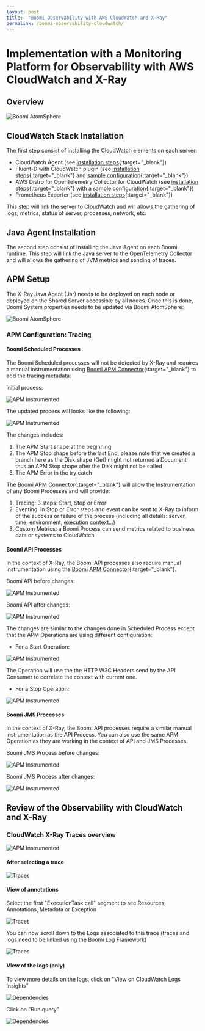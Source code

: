 ```yaml
---
layout: post
title:  "Boomi Observability with AWS CloudWatch and X-Ray"
permalink: /boomi-observability-cloudwatch/
---
```

Implementation with a Monitoring Platform for Observability with AWS CloudWatch and X-Ray
===========================================================

## Overview

![Boomi AtomSphere](/assets/boomi-observability-aws-cloudwatch-xray/cloudwatch+x-ray.png)

## CloudWatch Stack Installation

The first step consist of installing the CloudWatch elements on each server:

- CloudWatch Agent (see [installation steps](https://CloudWatch.com/docs/CloudWatch-cloud/agent/){:target="_blank"})
- Fluent-D with CloudWatch plugin (see [installation steps](https://github.com/fluent-plugins-nursery/fluent-plugin-cloudwatch-logs){:target="_blank"} and [sample configuration](https://github.com/anthonyrabiaza/opentelemetry-log-parser#promtail-configuration){:target="_blank"})
- AWS Distro for OpenTelemetry Collector for CloudWatch (see [installation steps](https://docs.aws.amazon.com/eks/latest/userguide/configure-cw.html){:target="_blank"} with a [sample configuration](https://github.com/anthonyrabiaza/opentelemetry-log-parser#configure-opentelemetry-collector){:target="_blank"})
- Prometheus Exporter (see [installation steps](https://docs.aws.amazon.com/AmazonCloudWatch/latest/monitoring/CloudWatch-Agent-PrometheusEC2.html#CloudWatch-Agent-Prometheus-Java){:target="_blank"})

This step will link the server to CloudWatch and will allows the gathering of logs, metrics, status of server, processes, network, etc.

## Java Agent Installation

The second step consist of installing the Java Agent on each Boomi runtime. This step will link the Java server to the OpenTelemetry Collector and will allows the gathering of JVM metrics and sending of traces.

## APM Setup

The X-Ray Java Agent (Jar) needs to be deployed on each node or deployed on the Shared Server accessible by all nodes. Once this is done, Boomi System properties needs to be updated via Boomi AtomSphere:  

![Boomi AtomSphere](/assets/boomi-observability-aws-cloudwatch-xray/boomi-config-cloudwatch.png)

### APM Configuration: Tracing

#### Boomi Scheduled Processes

The Boomi Scheduled processes will not be detected by X-Ray and requires a manual instrumentation using [Boomi APM Connector](https://github.com/anthonyrabiaza/boomiapm){:target="_blank"} to add the tracing metadata:  

Initial process:

![APM Instrumented](/assets/boomi-observability-aws-cloudwatch-xray/boomi-process-1.png)  

The updated process will looks like the following:  

![APM Instrumented](/assets/boomi-observability-aws-cloudwatch-xray/boomi-process-1-apm.png)  

The changes includes:

1.  The APM Start shape at the beginning
2.  The APM Stop shape before the last End, please note that we created a branch here as the Disk shape (Get) might not returned a Document thus an APM Stop shape after the Disk might not be called
3.  The APM Error in the try catch

The [Boomi APM Connector](https://github.com/anthonyrabiaza/boomiapm){:target="_blank"} will allow the Instrumentation of any Boomi Processes and will provide:

1.  Tracing: 3 steps: Start, Stop or Error
2.  Eventing, in Stop or Error steps and event can be sent to X-Ray to inform of the success or failure of the process (including all details: server, time, environment, execution context...)
3.  Custom Metrics: a Boomi Process can send metrics related to business data or systems to CloudWatch

#### Boomi API Processes

In the context of X-Ray, the Boomi API processes also require manual instrumentation using the [Boomi APM Connector](https://github.com/anthonyrabiaza/boomiapm){:target="_blank"}. 

Boomi API before changes:

![APM Instrumented](/assets/boomi-observability-aws-cloudwatch-xray/boomi-process-2.png)  

Boomi API after changes:

![APM Instrumented](/assets/boomi-observability-aws-cloudwatch-xray/boomi-process-2-apm.png)  

The changes are similar to the changes done in Scheduled Process except that the APM Operations are using different configuration:

- For a Start Operation: 

![APM Instrumented](/assets/boomi-observability-aws-cloudwatch-xray/boomi-op-start.png)  

The Operation will use the the HTTP W3C Headers send by the API Consumer to correlate the context with current one.

- For a Stop Operation:

![APM Instrumented](/assets/boomi-observability-aws-cloudwatch-xray/boomi-op-stop.png)

#### Boomi JMS Processes

In the context of X-Ray, the Boomi API processes require a similar manual instrumentation as the API Process. You can also use the same APM Operation as they are working in the context of API and JMS Processes.

Boomi JMS Process before changes:

![APM Instrumented](/assets/boomi-observability-aws-cloudwatch-xray/boomi-process-3.png)  

Boomi JMS Process after changes:

![APM Instrumented](/assets/boomi-observability-aws-cloudwatch-xray/boomi-process-3-apm.png)  

## Review of the Observability with CloudWatch and X-Ray

### CloudWatch X-Ray Traces overview

![APM Instrumented](/assets/boomi-observability-aws-cloudwatch-xray/cloudwatch-traces.png)  

#### After selecting a trace

![Traces](/assets/boomi-observability-aws-cloudwatch-xray/cloudwatch-trace-overview.png)

#### View of annotations

Select the first "ExecutionTask.call" segment to see Resources, Annotations, Metadata or Exception 

![Traces](/assets/boomi-observability-aws-cloudwatch-xray/cloudwatch-trace-annotations.png)

You can now scroll down to the Logs associated to this trace (traces and logs need to be linked using the Boomi Log Framework)

![Traces](/assets/boomi-observability-aws-cloudwatch-xray/cloudwatch-trace-and-logs.png)

#### View of the logs (only)

To view more details on the logs, click on "View on CloudWatch Logs Insights"

![Dependencies](/assets/boomi-observability-aws-cloudwatch-xray/cloudwatch-logs-screen.png)

Click on "Run query"

![Dependencies](/assets/boomi-observability-aws-cloudwatch-xray/cloudwatch-logs-only.png)